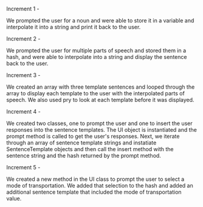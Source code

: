 Increment 1 - 

We prompted the user for a noun and were able to store it in a variable and interpolate it into a string and print it back to the user.

Increment 2 - 

We prompted the user for multiple parts of speech and stored them in a hash, and were able to interpolate into a string and display the sentence back to the user.

Increment 3 - 

We created an array with three template sentences and looped through the array to display each template to the user with the interpolated parts of speech. We also used pry to look at each template before it was displayed.

Increment 4 -

We created two classes, one to prompt the user and one to insert the user responses into the sentence templates. The UI object is instantiated and the prompt method is called to get the user's responses. Next, we iterate through an array of sentence template strings and instatiate SentenceTemplate objects and then call the insert method with the sentence string and the hash returned by the prompt method.

Increment 5 - 

We created a new method in the UI class to prompt the user to select a mode of transportation. We added that selection to the hash and added an additional sentence template that included the mode of transportation value.

